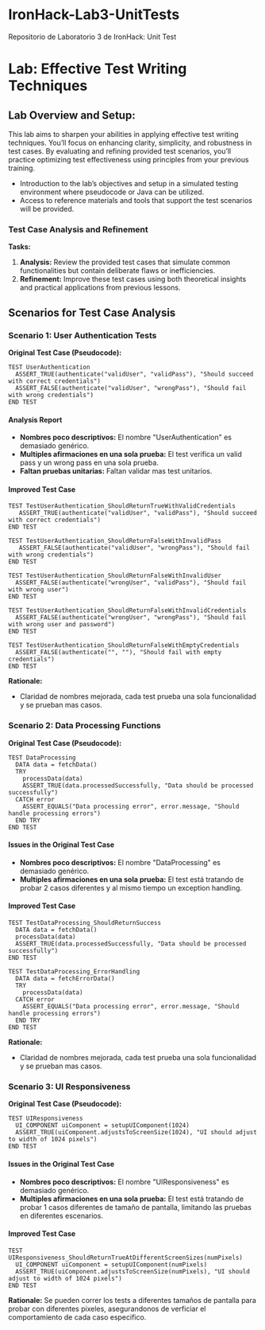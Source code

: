 # IronHack-Lab3-UnitTests
Repositorio de Laboratorio 3 de IronHack: Unit Test

# Lab: Effective Test Writing Techniques

## Lab Overview and Setup:

This lab aims to sharpen your abilities in applying effective test writing techniques. You’ll focus on enhancing clarity, simplicity, and robustness in test cases. By evaluating and refining provided test scenarios, you’ll practice optimizing test effectiveness using principles from your previous training.

- Introduction to the lab’s objectives and setup in a simulated testing environment where pseudocode or Java can be utilized.
- Access to reference materials and tools that support the test scenarios will be provided.

### Test Case Analysis and Refinement

**Tasks:**
1. **Analysis:** Review the provided test cases that simulate common functionalities but contain deliberate flaws or inefficiencies.
2. **Refinement:** Improve these test cases using both theoretical insights and practical applications from previous lessons.

## Scenarios for Test Case Analysis

### Scenario 1: User Authentication Tests

**Original Test Case (Pseudocode):**
```pseudocode
TEST UserAuthentication
  ASSERT_TRUE(authenticate("validUser", "validPass"), "Should succeed with correct credentials")
  ASSERT_FALSE(authenticate("validUser", "wrongPass"), "Should fail with wrong credentials")
END TEST
```

#### Analysis Report
- **Nombres poco descriptivos:** El nombre  "UserAuthentication" es demasiado genérico.
- **Multiples afirmaciones en una sola prueba:** El test verifica un valid pass y un wrong pass en una sola prueba.
- **Faltan pruebas unitarias:** Faltan validar mas test unitarios. 

#### Improved Test Case
```pseudocode
TEST TestUserAuthentication_ShouldReturnTrueWithValidCredentials
   ASSERT_TRUE(authenticate("validUser", "validPass"), "Should succeed with correct credentials")
END TEST

TEST TestUserAuthentication_ShouldReturnFalseWithInvalidPass
   ASSERT_FALSE(authenticate("validUser", "wrongPass"), "Should fail with wrong credentials")
END TEST

TEST TestUserAuthentication_ShouldReturnFalseWithInvalidUser
  ASSERT_FALSE(authenticate("wrongUser", "validPass"), "Should fail with wrong user")
END TEST

TEST TestUserAuthentication_ShouldReturnFalseWithInvalidCredentials
  ASSERT_FALSE(authenticate("wrongUser", "wrongPass"), "Should fail with wrong user and password")
END TEST

TEST TestUserAuthentication_ShouldReturnFalseWithEmptyCredentials
  ASSERT_FALSE(authenticate("", ""), "Should fail with empty credentials")
END TEST
```

**Rationale:**
- Claridad de nombres mejorada, cada test prueba una sola funcionalidad y se prueban mas casos. 

### Scenario 2: Data Processing Functions

**Original Test Case (Pseudocode):**
```pseudocode
TEST DataProcessing
  DATA data = fetchData()
  TRY
    processData(data)
    ASSERT_TRUE(data.processedSuccessfully, "Data should be processed successfully")
  CATCH error
    ASSERT_EQUALS("Data processing error", error.message, "Should handle processing errors")
  END TRY
END TEST
```

#### Issues in the Original Test Case
- **Nombres poco descriptivos:** El nombre  "DataProcessing" es demasiado genérico.
- **Multiples afirmaciones en una sola prueba:**  El test está tratando de probar 2 casos diferentes y al mismo tiempo un exception handling.

#### Improved Test Case
```pseudocode
TEST TestDataProcessing_ShouldReturnSuccess
  DATA data = fetchData()
  processData(data)
  ASSERT_TRUE(data.processedSuccessfully, "Data should be processed successfully")
END TEST

TEST TestDataProcessing_ErrorHandling
  DATA data = fetchErrorData()
  TRY
    processData(data)
  CATCH error
    ASSERT_EQUALS("Data processing error", error.message, "Should handle processing errors")
  END TRY
END TEST
```

**Rationale:**
- Claridad de nombres mejorada, cada test prueba una sola funcionalidad y se prueban mas casos. 

### Scenario 3: UI Responsiveness

**Original Test Case (Pseudocode):**
```pseudocode
TEST UIResponsiveness
  UI_COMPONENT uiComponent = setupUIComponent(1024)
  ASSERT_TRUE(uiComponent.adjustsToScreenSize(1024), "UI should adjust to width of 1024 pixels")
END TEST
```

#### Issues in the Original Test Case
- **Nombres poco descriptivos:** El nombre  "UIResponsiveness" es demasiado genérico.
- **Multiples afirmaciones en una sola prueba:**  El test está tratando de probar 1 casos diferentes de tamaño de pantalla, limitando las pruebas en diferentes escenarios.


#### Improved Test Case
```pseudocode
TEST  UIResponsiveness_ShouldReturnTrueAtDifferentScreenSizes(numPixels)
  UI_COMPONENT uiComponent = setupUIComponent(numPixels)
  ASSERT_TRUE(uiComponent.adjustsToScreenSize(numPixels), "UI should adjust to width of 1024 pixels")
END TEST
```

**Rationale:**
Se pueden correr los tests a diferentes tamaños de pantalla para probar con diferentes pixeles, asegurandonos de verficiar el comportamiento de cada caso especifico.
